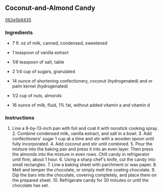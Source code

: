 ## Coconut-and-Almond Candy

[062e5b8435](http://www.epicurious.com/recipes/food/views/coconut-and-almond-candy-356890)

### Ingredients

 - 7 fl. oz of milk, canned, condensed, sweetened

 - 1 teaspoon of vanilla extract

 - 1/8 teaspoon of salt, table

 - 2 1/4 cup of sugars, granulated

 - 14 ounce of shortening confectionery, coconut (hydrogenated) and or palm kernel (hydrogenated)

 - 1/2 cup of nuts, almonds

 - 16 ounce of milk, fluid, 1% fat, without added vitamin a and vitamin d

### Instructions

1. Line a 9-by-13-inch pan with foil and coat it with nonstick cooking spray. 2. Combine condensed milk, vanilla extract, and salt in a bowl. 3. Add confectioners' sugar 1 cup at a time and stir with a wooden spoon until fully incorporated. 4. Add coconut and stir until combined. 5. Pour the mixture into the baking pan and press it into an even layer. Then press the almonds into the mixture in even rows. Chill candy in refrigerator until firm, about 1 hour. 6. Using a sharp chef's knife, cut the candy into small rectangles. 7. Line a baking sheet with parchment or wax paper. 8. Melt and temper the chocolate, or simply melt the coating chocolate. 9. Dip the bars into the chocolate, covering completely, and place them on the prepared sheet. 10. Refrigerate candy for 30 minutes or until the chocolate has set.